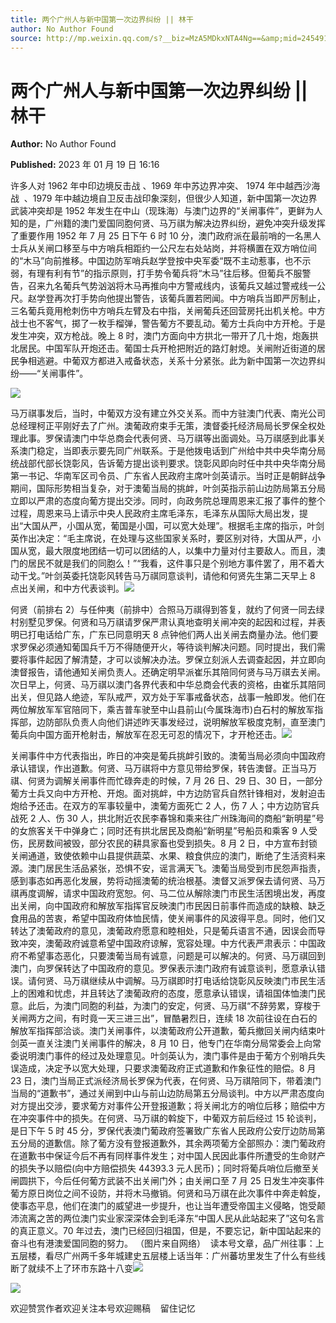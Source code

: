 ```yaml
---
title: 两个广州人与新中国第一次边界纠纷 || 林干
author: No Author Found
source: http://mp.weixin.qq.com/s?__biz=MzA5MDkxNTA4Ng==&amp;mid=2454913039&amp;idx=1&amp;sn=c2eee4bb7b4b53f0cac5260c59a88878&amp;chksm=87a3c86eb0d441786c3dbfa03e9d688366f6adb0de3e8180e01b04c44d3c13f11daf432da0d1&poc_token=HJ_Do2ejHyO-wNZGG8Q1S8FdPgy1YBBEob-nUEme
---
```


# 两个广州人与新中国第一次边界纠纷 || 林干

**Author:** No Author Found

**Published:** 2023 年 01 月 19 日 16:16

许多人对 1962 年中印边境反击战 、1969 年中苏边界冲突、 1974 年中越西沙海战  、1979 年中越边境自卫反击战印象深刻，但很少人知道，新中国第一次边界武装冲突却是 1952 年发生在中山（现珠海）与澳门边界的“关闸事件”，更鲜为人知的是，广州籍的澳门爱国同胞何贤、马万祺为解决边界纠纷，避免冲突升级发挥了重要作用 1952 年 7 月 25 日下午 6 时 10 分，澳门政府派在最前哨的一名黑人士兵从关闸口移至与中方哨兵相距约一公尺左右处站岗，并将横置在双方哨位间的“木马”向前推移。中国边防军哨兵赵学登按中央军委“既不主动惹事，也不示弱，有理有利有节”的指示原则，打手势令葡兵将“木马”往后移。但葡兵不服警告，召来九名葡兵气势汹汹将木马再推向中方警戒线内，该葡兵又越过警戒线一公尺。赵学登再次打手势向他提出警告，该葡兵置若罔闻。中方哨兵当即严厉制止，三名葡兵竟用枪刺伤中方哨兵左臂及右中指，关闸葡兵还回营房托出机关枪。中方战士也不客气，掷了一枚手榴弹，警告葡方不要乱动。葡方士兵向中方开枪。于是发生冲突，双方枪战。晚上 8 时，澳门方面向中方拱北一带开了几十炮，炮轰拱北居民。中国军队开炮还击。葡国士兵开枪把附近的路灯射熄。关闸附近街道的居民争相逃避。中葡双方都进入戒备状态，关系十分紧张。此为新中国第一次边界纠纷——“关闸事件”。

![](https://mmbiz.qpic.cn/mmbiz_jpg/PJWG74pLsMZB0ozKSFu0IrhfKr7O1iaThge0w0FRQ09thibALgR0BbmbyhSlpyLfzjhseHUF6RiansVnicC6KEB5hA/640)

马万祺事发后，当时，中葡双方没有建立外交关系。而中方驻澳门代表、南光公司总经理柯正平刚好去了广州。澳葡政府束手无策，澳督委托经济局局长罗保全权处理此事。罗保请澳门中华总商会代表何贤、马万祺等出面调处。马万祺感到此事关系澳门稳定，当即表示要先同广州联系。于是他拨电话到广州给中共中央华南分局统战部代部长饶彰风，告诉葡方提出谈判要求。饶彰风即向时任中共中央华南分局第一书记、华南军区司令员、广东省人民政府主席叶剑英请示。当时正是朝鲜战争期间，国际形势相当复杂，对于澳葡当局的挑衅，叶剑英指示前山边防局第五分局立即以严肃的态度向葡方提出交涉。同时，向政务院总理周恩来汇报了事件的整个过程，周恩来马上请示中央人民政府主席毛泽东，毛泽东从国际大局出发，提出“大国从严，小国从宽，葡国是小国，可以宽大处理”。根据毛主席的指示，叶剑英作出决定：“毛主席说，在处理与这些国家关系时，要区别对待，大国从严，小国从宽，最大限度地团结一切可以团结的人，以集中力量对付主要敌人。而且，澳门的居民不就是我们的同胞么！”“我看，这件事只是个别地方事件罢了，用不着大动干戈。”叶剑英委托饶彰风转告马万祺同意谈判，请他和何贤先生第二天早上 8 点出关闸，和中方代表谈判。![](https://mmbiz.qpic.cn/mmbiz_png/bL2iaicTYdZn7k0Fpdw7RkiblwdpdMJ2UR5CpWTJRcqPCms5vHHF9zpoib1kR1ricibQbn3dSEZJo8Zr7d5bPQrHqlnQ/640?wx_fmt=png)

何贤（前排右 2）与任仲夷（前排中）合照马万祺得到答复，就约了何贤一同去绿村别墅见罗保。何贤和马万祺请罗保严肃认真地查明关闸冲突的起因和过程，并表明已打电话给广东，广东已同意明天 8 点钟他们两人出关闸去商量办法。他们要求罗保必须通知葡国兵千万不得随便开火，等待谈判解决问题。同时提出，我们需要将事件起因了解清楚，才可以谈解决办法。罗保立刻派人去调查起因，并立即向澳督报告，请他通知关闸负责人。还确定明早派崔乐其陪同何贤与马万祺去关闸。次日早上，何贤、马万祺以澳门各界代表和中华总商会代表的资格，由崔乐其陪同出关，但见路人绝迹，军队戒严，双方处于军事戒备状态，战事一触即发。他们在两位解放军军官陪同下，乘吉普车驶至中山县前山(今属珠海市)白石村的解放军指挥部，边防部队负责人向他们讲述昨天事发经过，说明解放军极度克制，直至澳门葡兵向中国方面开枪射击，解放军在忍无可忍的情况下，才开枪还击。![](https://mmbiz.qpic.cn/mmbiz_jpg/PJWG74pLsMZB0ozKSFu0IrhfKr7O1iaThCRjcGDAuYXlIDhXiaVX28rPGMuNuTVrafqHtsSiabd1VLWkM3eaWPnMA/640)

关闸事件中方代表指出，昨日的冲突是葡兵挑衅引致的。澳葡当局必须向中国政府承认错误，作出道歉。何贤、马万祺将中方意见带给罗保，转告澳督。正当马万祺、何贤为调解关闸事件而忙碌奔走的时候，7 月 26 日、29 日、30 日，一部分葡方士兵又向中方开枪、开炮。面对挑衅，中方边防官兵自然针锋相对，发射迫击炮给予还击。在双方的军事较量中，澳葡方面死亡 2 人，伤 7 人；中方边防官兵战死 2 人、伤 30 人，拱北附近农民李春锦和乘来往广州珠海间的商船“新明星”号的女旅客关干中弹身亡；同时还有拱北居民及商船“新明星”号船员和乘客 9 人受伤，民房数间被毁，部分农民的耕具家畜也受到损失。8 月 2 日，中方宣布封锁关闸通道，致使依赖中山县提供蔬菜、水果、粮食供应的澳门，断绝了生活资料来源。澳门居民生活品紧张，恐惧不安，谣言满天飞。澳葡当局受到市民怨声指责，感到事态如再恶化发展，势将动摇澳葡的统治根基。澳督又派罗保去请何贤、马万祺再度调解，请求中国政府宽恕。何、马二位从解除澳门市民生活困境出发，再度出关闸，向中国政府和解放军指挥官反映澳门市民因日前事件而造成的缺粮、缺乏食用品的苦衷，希望中国政府体恤民情，使关闸事件的风波得平息。同时，他们又转达了澳葡政府的意见，澳葡政府愿意和睦相处，只是葡兵语言不通，因误会而导致冲突，澳葡政府诚意希望中国政府谅解，宽容处理。中方代表严肃表示：中国政府不希望事态恶化，只要澳葡当局有诚意，问题是可以解决的。何贤、马万祺回到澳门，向罗保转达了中国政府的意见。罗保表示澳门政府有诚意谈判，愿意承认错误。请何贤、马万祺继续从中调解。马万祺即时打电话给饶彰风反映澳门市民生活上的困难和忧虑，并且转达了澳葡政府的态度，愿意承认错误，请祖国体恤澳门民意。此后，为澳门同胞的利益，为澳门的安定，何贤、马万祺“不辞劳累，穿梭于关闸两方之间，有时竟一天三进三出”，冒酷暑烈日，连续 18 次前往设在白石的解放军指挥部洽谈。澳门关闸事件，以澳葡政府公开道歉，葡兵撤回关闸内结束叶剑英一直关注澳门关闸事件的解决，8 月 10 日，他专门在华南分局常委会上向常委说明澳门事件的经过及处理意见。叶剑英认为，澳门事件是由于葡方个别哨兵失误造成，决定予以宽大处理，只要求澳葡政府正式道歉和作象征性的赔偿。8 月 23 日，澳门当局正式派经济局长罗保为代表，在何贤、马万祺陪同下，带着澳门当局的“道歉书”，通过关闸到中山与前山边防局第五分局谈判。中方以严肃态度向对方提出交涉，要求葡方对事件公开登报道歉；将关闸北方的哨位后移；赔偿中方在冲突事件中的损失。在何贤、马万祺的斡旋下，中葡双方前后经过 15 轮谈判，是日下午 5 时 45 分，罗保代表澳门葡政府签署致广东省人民政府公安厅边防局第五分局的道歉信。除了葡方没有登报道歉外，其余两项葡方全部照办：澳门葡政府在道歉书中保证今后不再有同样事件发生；对中国人民因此事件所遭受的生命财产的损失予以赔偿(向中方赔偿损失 44393.3 元人民币)；同时将葡兵哨位后撤至关闸圆拱下，今后任何葡方武装不出关闸门外；由关闸口至 7 月 25 日发生冲突事件葡方原日岗位之间不设防，并将木马撤销。何贤和马万祺在此次事件中奔走斡旋，使事态平息，他们在澳门的威望进一步提升，也让当年遭受帝国主义侵略，饱受颠沛流离之苦的两位澳门实业家深深体会到毛泽东“中国人民从此站起来了”这句名言的真正意义。70 年过去，澳门已经回归祖国，但是，不要忘记，新中国站起来的奋斗也有港澳爱国同胞的努力。 （图片来自网络）  读本号文章，品广州往事：上五层楼，看尽广州两千多年城建史五层楼上话当年：广州蕃坊里发生了什么有些线断了就续不上了环市东路十八变![](https://mmbiz.qpic.cn/mmbiz_jpg/PJWG74pLsMZB0ozKSFu0IrhfKr7O1iaThGugxl4QtUx3wyMcxd0dbYjP7yaGg5O04mWp7rQLSUvagicibqqLhPLJQ/640?wx_fmt=jpeg)

![](https://mmbiz.qpic.cn/mmbiz_jpg/PJWG74pLsMZB0ozKSFu0IrhfKr7O1iaThOPgHl64gh2eOdSckqKcRXUibOclsESVDZP4Z6gNkT3XIRHz3xeibXr1w/640)

欢迎赞赏作者欢迎关注本号欢迎赐稿    留住记忆
